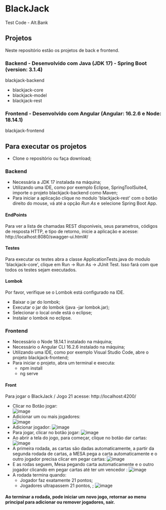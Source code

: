 # BlackJack
Test Code - Alt.Bank

## Projetos
Neste repositório estão os projetos de back e frontend.
### Backend - Desenvolvido com Java (JDK 17) - Spring Boot (version: 3.1.4)
blackjack-backend
 - blackjack-core
 - blackjack-model
 - blackjack-rest
### Frontend - Desenvolvido com Angular (Angular: 16.2.6 e Node: 18.14.1)
blackjack-frontend
     

## Para executar os projetos
-  Clone o repositório ou faça download;
### Backend
 - Necessária a JDK 17 instalada na máquina;
 - Utilizando uma IDE, como por exemplo Eclipse, SpringToolSuite4, importe o projeto blackjack-backend como Maven;
 - Para iniciar a aplicação clique no modulo 'blackjack-rest' com o botão direito do mouse, vá até a opção *Run As* e selecione Spring Boot App.
#### EndPoints
Para ver a lista de chamadas REST disponíveis, seus parametros, códigos de resposta HTTP, e tipo de retorno, inicie a aplicação e acesse: 
     http://localhost:8080/swagger-ui.html#/
#### Testes
Para executar os testes abra a classe ApplicationTests.java do modulo 'blackjack-core', clique em Run -> Run As -> JUnit Test. Isso fará com que todos os testes sejam executados.
#### Lombok
Por favor, verifique se o Lombok está configurado na IDE.
 - Baixar o jar do lombok;
 - Executar o jar do lombok (java -jar lombok.jar);
 - Selecionar o local onde está o eclipse;
 - Instalar o lombok no eclipse.

### Frontend
 - Necessário o Node 18.14.1 instalado na máquina;
 - Necessário o Angular CLI 16.2.6 instalado na máquina; 
 - Utilizando uma IDE, como por exemplo Visual Studio Code, abre o projeto blackjack-frontend;
 - Para iniciar o projeto, abra um terminal e executa:
      -  npm install
      -  ng serve 
#### Front
Para jogar o BlackJack / Jogo 21 acesse: http://localhost:4200/   
 - Clicar no Botão jogar:  
   ![image](https://github.com/diasRibeirao/alt-bank/assets/29930488/717cebf0-dcdb-4063-b968-b8d22e366299)
 - Adicionar um ou mais jogadores:   
   ![image](https://github.com/diasRibeirao/alt-bank/assets/29930488/c85d87a7-e9ea-4c33-ba07-7b07d7eb65f5)
 - Adicionar jogador:
   ![image](https://github.com/diasRibeirao/alt-bank/assets/29930488/5420ccd2-240e-4a56-bae9-ab62b383de0b)
 - Para jogar, clicar no botão jogar:
   ![image](https://github.com/diasRibeirao/alt-bank/assets/29930488/89cb4051-84c3-4775-8efe-507771bc3a88)
- Ao abrir a tela do jogo, para começar, clique no botão dar cartas:
   ![image](https://github.com/diasRibeirao/alt-bank/assets/29930488/0f7b626d-7307-4f05-bd59-eda0e25fb855)   
- A primeira rodada, as cartas são dadas automaticamente, a partir da segunda rodada de cartas, a MESA pega a carta automaticamente e o outro jogador precisa clicar em pegar cartas:
   ![image](https://github.com/diasRibeirao/alt-bank/assets/29930488/bc48050e-c4c4-42bb-a38d-fc104eea1aa7)
 - E as rodas seguem, Mesa pegando carta automaticamente e o outro jogador clicando em pegar cartas até ter um vencedor :
   ![image](https://github.com/diasRibeirao/alt-bank/assets/29930488/d1aeaae5-9a09-4954-b9ff-22cffe958d13)
 - A rodada termina quando:
      - Jogador faz exatamente 21 pontos;
      - Jogadores ultrapassem 21 pontos, ;
  ![image](https://github.com/diasRibeirao/alt-bank/assets/29930488/0c9911e6-f2c1-4790-9766-b6562226d380)

#### Ao terminar a rodada, pode iniciar um novo jogo, retornar ao menu principal para adicionar ou remover jogadores, sair.





